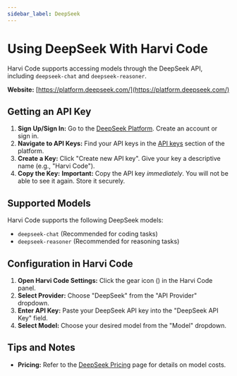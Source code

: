 ```yaml
---
sidebar_label: DeepSeek
---
```


# Using DeepSeek With Harvi Code

Harvi Code supports accessing models through the DeepSeek API, including `deepseek-chat` and `deepseek-reasoner`.

**Website:** [https://platform.deepseek.com/](https://platform.deepseek.com/)

## Getting an API Key

1.  **Sign Up/Sign In:** Go to the [DeepSeek Platform](https://platform.deepseek.com/). Create an account or sign in.
2.  **Navigate to API Keys:** Find your API keys in the [API keys](https://platform.deepseek.com/api_keys) section of the platform.
3.  **Create a Key:** Click "Create new API key". Give your key a descriptive name (e.g., "Harvi Code").
4.  **Copy the Key:** **Important:** Copy the API key _immediately_. You will not be able to see it again. Store it securely.

## Supported Models

Harvi Code supports the following DeepSeek models:

- `deepseek-chat` (Recommended for coding tasks)
- `deepseek-reasoner` (Recommended for reasoning tasks)

## Configuration in Harvi Code

1.  **Open Harvi Code Settings:** Click the gear icon (<Codicon name="gear" />) in the Harvi Code panel.
2.  **Select Provider:** Choose "DeepSeek" from the "API Provider" dropdown.
3.  **Enter API Key:** Paste your DeepSeek API key into the "DeepSeek API Key" field.
4.  **Select Model:** Choose your desired model from the "Model" dropdown.

## Tips and Notes

- **Pricing:** Refer to the [DeepSeek Pricing](https://api-docs.deepseek.com/quick_start/pricing/) page for details on model costs.

